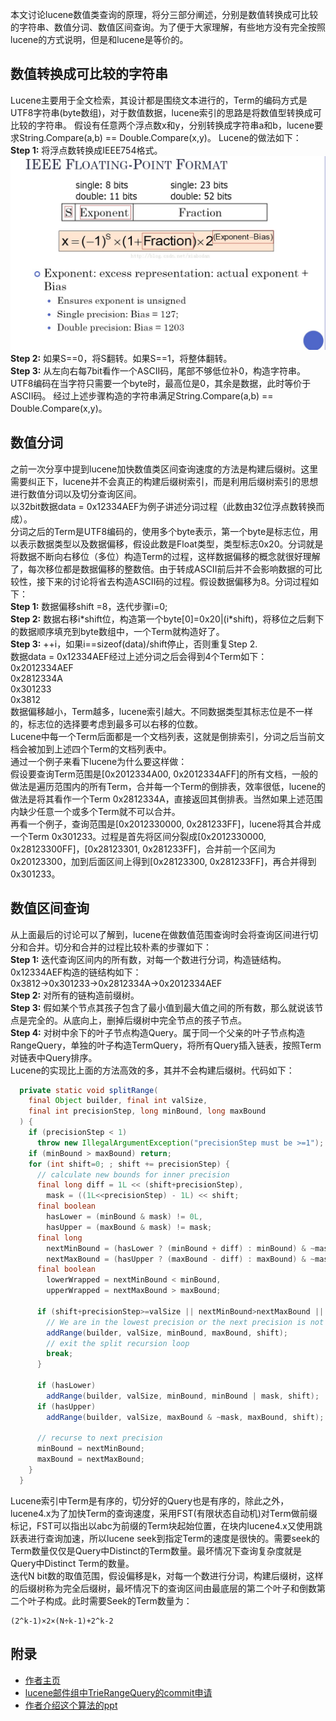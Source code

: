 本文讨论lucene数值类查询的原理，将分三部分阐述，分别是数值转换成可比较的字符串、数值分词、数值区间查询。为了便于大家理解，有些地方没有完全按照lucene的方式说明，但是和lucene是等价的。
## 数值转换成可比较的字符串
Lucene主要用于全文检索，其设计都是围绕文本进行的，Term的编码方式是UTF8字符串(byte数组)，对于数值数据，lucene索引的思路是将数值型转换成可比较的字符串。
假设有任意两个浮点数x和y，分别转换成字符串a和b，lucene要求String.Compare(a,b) == Double.Compare(x,y)。
Lucene的做法如下：<br/>
**Step 1:** 将浮点数转换成IEEE754格式。<br/>
![IEEE754](./pic/ieee754.jpg)
**Step 2:** 如果S==0，将S翻转。如果S==1，将整体翻转。<br/>
**Step 3:** 从左向右每7bit看作一个ASCII码，尾部不够低位补0，构造字符串。<br/>
UTF8编码在当字符只需要一个byte时，最高位是0，其余是数据，此时等价于ASCII码。
经过上述步骤构造的字符串满足String.Compare(a,b) == Double.Compare(x,y)。
## 数值分词
之前一次分享中提到lucene加快数值类区间查询速度的方法是构建后缀树。这里需要纠正下，lucene并不会真正的构建后缀树索引，而是利用后缀树索引的思想进行数值分词以及切分查询区间。<br/>
以32bit数据data = 0x12334AEF为例子讲述分词过程（此数由32位浮点数转换而成）。<br/>
分词之后的Term是UTF8编码的，使用多个byte表示，第一个byte是标志位，用以表示数据类型以及数据偏移，假设此数是Float类型，类型标志0x20。分词就是将数据不断向右移位（多位）构造Term的过程，这样数据偏移的概念就很好理解了，每次移位都是数据偏移的整数倍。由于转成ASCII前后并不会影响数据的可比较性，接下来的讨论将省去构造ASCII码的过程。假设数据偏移为8。分词过程如下：<br/>
**Step 1:** 数据偏移shift =8，迭代步骤i=0;<br/>
**Step 2:** 数据右移i\*shift位，构造第一个byte[0]=0x20|(i\*shift)，将移位之后剩下的数据顺序填充到byte数组中，一个Term就构造好了。<br/>
**Step 3:** ++i，如果i==sizeof(data)/shift停止，否则重复Step 2.<br/>
数据data = 0x12334AEF经过上述分词之后会得到4个Term如下：<br/>
0x2012334AEF<br/>
0x2812334A<br/>
0x301233<br/>
0x3812<br/>
数据偏移越小，Term越多，lucene索引越大。不同数据类型其标志位是不一样的，标志位的选择要考虑到最多可以右移的位数。<br/>
Lucene中每一个Term后面都是一个文档列表，这就是倒排索引，分词之后当前文档会被加到上述四个Term的文档列表中。<br/>
通过一个例子来看下lucene为什么要这样做：<br/>
假设要查询Term范围是[0x2012334A00, 0x2012334AFF]的所有文档，一般的做法是遍历范围内的所有Term，合并每一个Term的倒排表，效率很低，lucene的做法是将其看作一个Term 0x2812334A，直接返回其倒排表。当然如果上述范围内缺少任意一个或多个Term就不可以合并。<br/>
再看一个例子，查询范围是[0x2012330000, 0x281233FF]，lucene将其合并成一个Term 0x301233。过程是首先将区间分裂成[0x2012330000, 0x28123300FF]，[0x28123301, 0x281233FF]，合并前一个区间为0x20123300，加到后面区间上得到[0x28123300, 0x281233FF]，再合并得到0x301233。<br/>
## 数值区间查询
从上面最后的讨论可以了解到，lucene在做数值范围查询时会将查询区间进行切分和合并。切分和合并的过程比较朴素的步骤如下：<br/>
**Step 1:** 迭代查询区间内的所有数，对每一个数进行分词，构造链结构。<br/>
0x12334AEF构造的链结构如下：<br/>
0x3812->0x301233->0x2812334A->0x2012334AEF<br/>
**Step 2:** 对所有的链构造前缀树。<br/>
**Step 3:** 假如某个节点其孩子包含了最小值到最大值之间的所有数，那么就说该节点是完全的。从底向上，删掉后缀树中完全节点的孩子节点。<br/>
**Step 4:** 对树中余下的叶子节点构造Query。属于同一个父亲的叶子节点构造RangeQuery，单独的叶子构造TermQuery，将所有Query插入链表，按照Term对链表中Query排序。<br/>
Lucene的实现比上面的方法高效的多，其并不会构建后缀树。代码如下：<br/>
```java
  private static void splitRange(
    final Object builder, final int valSize,
    final int precisionStep, long minBound, long maxBound
  ) {
    if (precisionStep < 1)
      throw new IllegalArgumentException("precisionStep must be >=1");
    if (minBound > maxBound) return;
    for (int shift=0; ; shift += precisionStep) {
      // calculate new bounds for inner precision
      final long diff = 1L << (shift+precisionStep),
        mask = ((1L<<precisionStep) - 1L) << shift;
      final boolean
        hasLower = (minBound & mask) != 0L,
        hasUpper = (maxBound & mask) != mask;
      final long
        nextMinBound = (hasLower ? (minBound + diff) : minBound) & ~mask,
        nextMaxBound = (hasUpper ? (maxBound - diff) : maxBound) & ~mask;
      final boolean
        lowerWrapped = nextMinBound < minBound,
        upperWrapped = nextMaxBound > maxBound;
      
      if (shift+precisionStep>=valSize || nextMinBound>nextMaxBound || lowerWrapped || upperWrapped) {
        // We are in the lowest precision or the next precision is not available.
        addRange(builder, valSize, minBound, maxBound, shift);
        // exit the split recursion loop
        break;
      }
      
      if (hasLower)
        addRange(builder, valSize, minBound, minBound | mask, shift);
      if (hasUpper)
        addRange(builder, valSize, maxBound & ~mask, maxBound, shift);
      
      // recurse to next precision
      minBound = nextMinBound;
      maxBound = nextMaxBound;
    }
  }
```
Lucene索引中Term是有序的，切分好的Query也是有序的，除此之外，lucene4.x为了加快Term的查询速度，采用FST(有限状态自动机)对Term做前缀标记，FST可以指出以abc为前缀的Term块起始位置，在块内lucene4.x又使用跳跃表进行查询加速，所以lucene seek到指定Term的速度是很快的。需要seek的Term数量仅仅是Query中Distinct的Term数量。最坏情况下查询复杂度就是Query中Distinct Term的数量。<br/>
迭代N bit数的取值范围，假设偏移是k，对每一个数进行分词，构建后缀树，这样的后缀树称为完全后缀树，最坏情况下的查询区间由最底层的第二个叶子和倒数第二个叶子构成。此时需要Seek的Term数量为：<br/>
```
(2^k-1)×2×(N÷k-1)+2^k-2
```
## 附录
- [作者主页](http://www.thetaphi.de/)
- [lucene邮件组中TrieRangeQuery的commit申请](http://www.gossamer-threads.com/lists/lucene/java-dev/67807)
- [作者介绍这个算法的ppt](https://www.google.com.hk/url?sa=t&rct=j&q=&esrc=s&source=web&cd=1&cad=rja&uact=8&ved=0CB8QFjAAahUKEwi07fH7r4THAhXILpQKHc_PCPQ&url=%68%74%74%70%3a%2f%2f%77%77%77%2e%74%68%65%74%61%70%68%69%2e%64%65%2f%73%68%61%72%65%2f%53%63%68%69%6e%64%6c%65%72%2d%54%72%69%65%52%61%6e%67%65%2e%70%70%74&ei=ZOS6VbSrFsjd0ATPn6OgDw&usg=AFQjCNHDWZaW472jl9Pn4epskF52ccuf3w)
